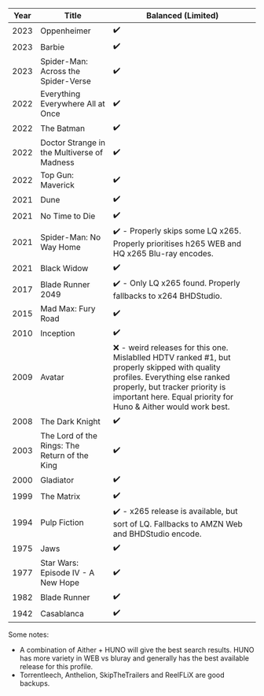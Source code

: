 
| Year | Title                                         | Balanced (Limited)                                                                                                                                                                                                                 |
| ---- | --------------------------------------------- | ---------------------------------------------------------------------------------------------------------------------------------------------------------------------------------------------------------------------------------- |
| 2023 | Oppenheimer                                   | ✔️                                                                                                                                                                                                                                 |
| 2023 | Barbie                                        | ✔️                                                                                                                                                                                                                                 |
| 2023 | Spider-Man: Across the Spider-Verse           | ✔️                                                                                                                                                                                                                                 |
| 2022 | Everything Everywhere All at Once             | ✔️                                                                                                                                                                                                                                 |
| 2022 | The Batman                                    | ✔️                                                                                                                                                                                                                                 |
| 2022 | Doctor Strange in the Multiverse of Madness   | ✔️                                                                                                                                                                                                                                 |
| 2022 | Top Gun: Maverick                             | ✔️                                                                                                                                                                                                                                 |
| 2021 | Dune                                          | ✔️                                                                                                                                                                                                                                 |
| 2021 | No Time to Die                                | ✔️                                                                                                                                                                                                                                 |
| 2021 | Spider-Man: No Way Home                       | ✔️ - Properly skips some LQ x265. Properly prioritises h265 WEB and HQ x265 Blu-ray encodes.                                                                                                                                       |
| 2021 | Black Widow                                   | ✔️                                                                                                                                                                                                                                 |
| 2017 | Blade Runner 2049                             | ✔️ - Only LQ x265 found. Properly fallbacks to x264 BHDStudio.                                                                                                                                                                     |
| 2015 | Mad Max: Fury Road                            | ✔️                                                                                                                                                                                                                                 |
| 2010 | Inception                                     | ✔️                                                                                                                                                                                                                                 |
| 2009 | Avatar                                        | ❌ - weird releases for this one. Mislablled HDTV ranked #1, but properly skipped with quality profiles. Everything else ranked properly, but tracker priority is important here. Equal priority for Huno & Aither would work best. |
| 2008 | The Dark Knight                               | ✔️                                                                                                                                                                                                                                 |
| 2003 | The Lord of the Rings: The Return of the King | ✔️                                                                                                                                                                                                                                 |
| 2000 | Gladiator                                     | ✔️                                                                                                                                                                                                                                 |
| 1999 | The Matrix                                    | ✔️                                                                                                                                                                                                                                 |
| 1994 | Pulp Fiction                                  | ✔️ - x265 release is available, but sort of LQ. Fallbacks to AMZN Web and BHDStudio encode.                                                                                                                                        |
| 1975 | Jaws                                          | ✔️                                                                                                                                                                                                                                 |
| 1977 | Star Wars: Episode IV - A New Hope            | ✔️                                                                                                                                                                                                                                 |
| 1982 | Blade Runner                                  | ✔️                                                                                                                                                                                                                                 |
| 1942 | Casablanca                                    | ✔️                                                                                                                                                                                                                                 |

Some notes: 

- A combination of Aither + HUNO will give the best search results. HUNO has more variety in WEB vs bluray and generally has the best available release for this profile.
- Torrentleech, Anthelion, SkipTheTrailers and ReelFLiX are good backups. 

